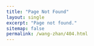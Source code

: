 ```yaml
---
title: "Page Not Found"
layout: single
excerpt: "Page not found."
sitemap: false
permalink: /wang-zhan/404.html
---
```


